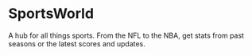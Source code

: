 # SportsWorld
A hub for all things sports. From the NFL to the NBA, get stats from past seasons or the latest scores and updates.
